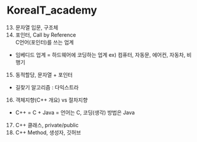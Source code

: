 # KoreaIT_academy
13. 문자열 입문, 구조체
14. 포인터, Call by Reference   
C언어(포인터)를 쓰는 업계 
- 임베디드 업계
	= 하드웨어에 코딩하는 업계
  ex)	컴퓨터, 자동문, 에어컨, 자동차, 비행기
15. 동적할당, 문자열 + 포인터
- 길찾기 알고리즘 : 다익스트라
16. 객체지향(C++ 개요) vs 절차지향
- C++ = C + Java
	= 언어는 C, 코딩(생각) 방법은 Java
17. C++ 클래스, private/public
18. C++ Method, 생성자, 깃허브
